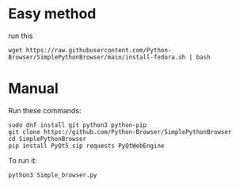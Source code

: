 # Easy method

run this 
```
wget https://raw.githubusercontent.com/Python-Browser/SimplePythonBrowser/main/install-fedora.sh | bash
```

# Manual

Run these commands:
```
sudo dnf install git python3 python-pip
git clone https://github.com/Python-Browser/SimplePythonBrowser
cd SimplePythonBrowser
pip install PyQt5 sip requests PyQtWebEngine
```
To run it:
```
python3 Simple_browser.py
```